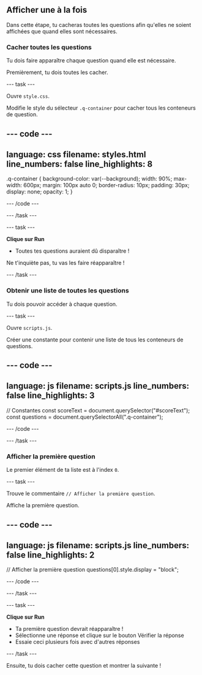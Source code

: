 ## Afficher une à la fois

Dans cette étape, tu cacheras toutes les questions afin qu'elles ne soient affichées que quand elles sont nécessaires.

### Cacher toutes les questions

Tu dois faire apparaître chaque question quand elle est nécessaire.

Premièrement, tu dois toutes les cacher.

--- task ---

Ouvre `style.css`.

Modifie le style du sélecteur `.q-container` pour cacher tous les conteneurs de question.

--- code ---
---
language: css
filename: styles.html
line_numbers: false
line_highlights: 8
---

.q-container {
  background-color: var(--background);
  width: 90%;
  max-width: 600px;
  margin: 100px auto 0;
  border-radius: 10px;
  padding: 30px;
  display: none;
  opacity: 1;
}

--- /code ---

--- /task ---

--- task ---

**Clique sur Run**

- Toutes tes questions auraient dû disparaître !

Ne t'inquiète pas, tu vas les faire réapparaître !

--- /task ---

### Obtenir une liste de toutes les questions

Tu dois pouvoir accéder à chaque question.

--- task ---

Ouvre `scripts.js`.

Créer une constante pour contenir une liste de tous les conteneurs de questions.

--- code ---
---
language: js
filename: scripts.js
line_numbers: false
line_highlights: 3
---

// Constantes
const scoreText = document.querySelector("#scoreText");
const questions = document.querySelectorAll(".q-container");

--- /code ---

--- /task ---

### Afficher la première question

Le premier élément de ta liste est à l'index `0`.

--- task ---

Trouve le commentaire `// Afficher la première question`.

Affiche la première question.

--- code ---
---
language: js
filename: scripts.js
line_numbers: false
line_highlights: 2
---

// Afficher la première question
questions[0].style.display = "block";

--- /code ---

--- /task ---

--- task ---

**Clique sur Run**

- Ta première question devrait réapparaître !
- Sélectionne une réponse et clique sur le bouton Vérifier la réponse
- Essaie ceci plusieurs fois avec d'autres réponses

--- /task ---

Ensuite, tu dois cacher cette question et montrer la suivante !
